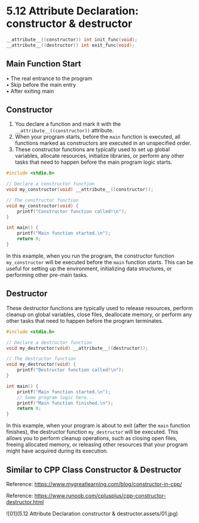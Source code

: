# 5.12 Attribute Declaration: constructor & destructor



```c
__attribute__((constructor)) int init_func(void);
__attribute__((destructor)) int exit_func(void);
```

## Main Function Start

• The real entrance to the program  
• Skip before the main entry  
• After exiting main  

## Constructor

1. You declare a function and mark it with the `__attribute__((constructor))` attribute.
2. When your program starts, before the `main` function is executed, all functions marked as constructors are executed in an unspecified order.
3. These constructor functions are typically used to set up global variables, allocate resources, initialize libraries, or perform any other tasks that need to happen before the main program logic starts.

```c
#include <stdio.h>

// Declare a constructor function
void my_constructor(void) __attribute__((constructor));

// The constructor function
void my_constructor(void) {
    printf("Constructor function called!\n");
}

int main() {
    printf("Main function started.\n");
    return 0;
}
```

In this example, when you run the program, the constructor function `my_constructor` will be executed before the `main` function starts. This can be useful for setting up the environment, initializing data structures, or performing other pre-main tasks.

## Destructor

These destructor functions are typically used to release resources, perform cleanup on global variables, close files, deallocate memory, or perform any other tasks that need to happen before the program terminates.

```c
#include <stdio.h>

// Declare a destructor function
void my_destructor(void) __attribute__((destructor));

// The destructor function
void my_destructor(void) {
    printf("Destructor function called!\n");
}

int main() {
    printf("Main function started.\n");
    // Some program logic here...
    printf("Main function finished.\n");
    return 0;
}
```

In this example, when your program is about to exit (after the `main` function finishes), the destructor function `my_destructor` will be executed. This allows you to perform cleanup operations, such as closing open files, freeing allocated memory, or releasing other resources that your program might have acquired during its execution.

## Similar to CPP Class Constructor & Destructor

Reference: https://www.mygreatlearning.com/blog/constructor-in-cpp/

Reference: https://www.runoob.com/cplusplus/cpp-constructor-destructor.html

![01](5.12 Attribute Declaration constructor & destructor.assets/01.jpg)